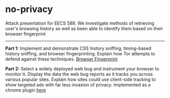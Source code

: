 no-privacy
==========

Attack presentation for EECS 588. We investigate methods of retrieving user's browsing history as well as been able to identify them based on their browser fingerprint

-----------
<b>Part 1:</b> Implement and demonstrate CSS history sniffing, timing-based history sniffing, and browser fingerprinting. Explain how Tor attempts to defend against these techniques. <a href="no-privacy.heroku.app">Browser Fingerprint</a> 

<b>Part 2:</b> Select a widely deployed web bug and instrument your browser to monitor it. Display the data the web bug reports as it tracks you across various popular sites. Explain how sites could use client-side tracking to show targeted ads with far less invasion of privacy. Implemented as a chrome plugin <a href="https://github.com/saghevli/web_bug_tracker">here</a>
